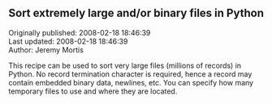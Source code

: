 ## Sort extremely large and/or binary files in Python  
Originally published: 2008-02-18 18:46:39  
Last updated: 2008-02-18 18:46:39  
Author: Jeremy Mortis  
  
This recipe can be used to sort very large files (millions of records) in Python.  No record termination character is required, hence a record may contain embedded binary data, newlines, etc.  You can specify how many temporary files to use and where they are located.